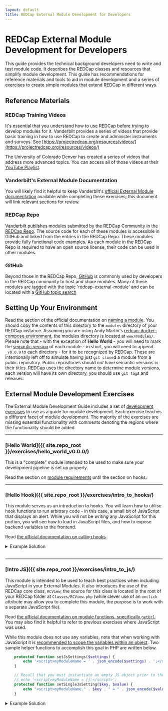 ```yaml
---
layout: default
title: REDCap External Module Development for Developers
---
```


# REDCap External Module Development for Developers

This guide provides the technical background developers need to write and test module code. It describes the REDCap classes and resources that simplify module development. This guide has recommendations for reference materials and tools to aid in module development and a series of exercises to create simple modules that extend REDCap in different ways.

## Reference Materials

### REDCap Training Videos

It's essential that you understand how to use REDCap before trying to develop modules for it. Vanderbilt provides a series of videos that provide basic training in how to use REDCap to create and administer instruments and surveys. See [https://projectredcap.org/resources/videos/](https://projectredcap.org/resources/videos/)

The University of Colorado Denver has created a series of videos that address more advanced topics. You can access all of those videos at their [YouTube Playlist](https://www.youtube.com/playlist?list=PLrnf34ZtZ9FpHcZyZuNnNFZ9cEbhijNGf).


### Vanderbilt's External Module Documentation

You will likely find it helpful to keep Vanderbilt's [official External Module documentation](https://github.com/vanderbilt/redcap-external-modules/blob/testing/docs/official-documentation.md) available while completing these exercises; this document will link relevant sections for review.


### REDCap Repo

Vanderbilt publishes modules submitted by the REDCap Community in the [REDCap Repo](https://redcap.vanderbilt.edu/consortium/modules/index.php). The source code for each of these modules is accessible in GitHub and linked from the entries in the REDCap Repo. These modules provide fully functional code examples. As each module in the REDCap Repo is required to have an open source license, their code can be used in other modules.


### GitHub

Beyond those in the REDCap Repo, [GitHub](https://github.com) is commonly used by developers in the REDCap community to host and share modules. Many of these modules are tagged with the topic 'redcap-external-module' and can be located with a [GitHub topic search](https://github.com/search?q=topic%3Aredcap-external-module&type=Repositories)


## Setting Up Your Environment
Read the section of the official documentation on [naming a module](https://github.com/vanderbilt/redcap-external-modules/blob/testing/docs/official-documentation.md#naming-a-module). You should copy the contents of this directory to the `modules` directory of your REDCap instance. Assuming you are using Andy Martin's [redcap-docker-compose environment](https://github.com/123andy/redcap-docker-compose), the modules directory is located at `www/modules/`.  
Please note that - with the exception of **Hello World** - you will need to mark the [semantic version](https://semver.org/) of each module - in short, you will need to append `_v0.0.0` to each directory - for it to be recognized by REDCap. These are intentionally left off to simulate having just `git clone`d a module from a public repository. Public repositories should _not_ have semantic versions in their titles. REDCap uses the directory name to determine module versions, each version will have its own directory, you should use `git tag`s and releases.


## External Module Development Exercises

The External Module Development Guide includes a set of [development exercises](https://github.com/ctsit/redcap_external_module_development_guide/exercises/) to use as a guide for module development. Each exercise teaches a different facet of module development. The majority of the exercises are missing essential functionality with comments denoting the regions where the functionality should be added.

---

### [Hello World]({{ site.repo_root }}/exercises/hello_world_v0.0.0/)
This is a "complete" module intended to be used to make sure your development pipeline is set up properly.

Read the section on [module requirements](https://github.com/vanderbilt/redcap-external-modules/blob/testing/docs/official-documentation.md#module-requirement) until the section on hooks.

---

### [Hello Hook]({{ site.repo_root }}/exercises/intro_to_hooks/)

This module serves as an introduction to hooks. You will learn how to utilise hook functions to run arbitrary code - in this case, a small bit of JavaScript that displays an alert. While you will not be _writing_ any JavaScript for this portion, you will see how to load in JavaScript files, and how to expose backend variables to the frontend.

Read [the official documentation on calling hooks](https://github.com/vanderbilt/redcap-external-modules/blob/testing/docs/official-documentation.md#how-to-call-redcap-hooks).

<details>
<summary>Example Solution
</summary>

`ExternalModule.php`
```php
    // FIXME
    /* Write your code here */
    function redcap_every_page_top($project_id) {
    /* Stop writing code here */
        $this->includeJs('js/hello_hook.js');
```

`config.json`
```json
    "permissions": [
        "redcap_every_page_top"
    ],
```

</details>
<br />

---

### [Intro JS]({{ site.repo_root }}/exercises/intro_to_js/)

This module is intended to be used to teach best practices when including JavaScript in your External Modules. It also introduces the use of the REDCap core class, `RCView`; the source for this class is located in the root of your REDCap folder at `Classes/RCView.php` (while clever use of an `onclick` attribute may allow you to complete this module, the purpose is to work with a separate JavaScript file).

Read [the official documentation on module functions, specifically `getUrl`](https://github.com/vanderbilt/redcap-external-modules/blob/testing/docs/framework/v3.md). You may also find it helpful to refer to previous exercises where JavaScript was used.

While this module does not use any variables, note that when working with JavaScript it is [recommended to scope the variables within an object](https://github.com/vanderbilt/redcap-external-modules/blob/testing/docs/official-documentation.md#javascript-recommendations). Two sample helper functions to accomplish this goal in PHP are written below.

```php
    protected function setJsSettings($settings) {
        echo '<script>myModuleName = ' . json_encode($settings) . ';</script>';
    }

    // Recall that you must instantiate an empty JS object prior to the first call of this function, i.e.
    // echo '<script>myModuleName = {};</script>';
    protected function setSingleJsSetting($key, $value) {
        echo "<script>myModuleName." . $key . " = " . json_encode($value) . ";</script>";
    }
```

<details>
<summary>Example Solution
</summary>

`ExternalModule.php`
```php
        // FIXME
        // include a JavaScript file that increments the contents of incrementValue
        // upon clicking the incrementButton
        /* write your code below */
        $this->includeJs('js/intro.js');
    }

    protected function includeJs($file) {
        // Use this function to use your JavaScript files in the frontend
        echo '<script src="' . $this->getUrl($file) . '"></script>';
    }
```

`js/intro.js`
```javascript
$( document ).ready(function() {
    /* Write your code below */
    $('#incrementButton').click(function() {
        increase();
    });
});

/* If you wish, make a function */
function increase() {
    let inc = $('#incrementValue').text();
    $('#incrementValue').text(++inc);
}
```

</details>
<br />
